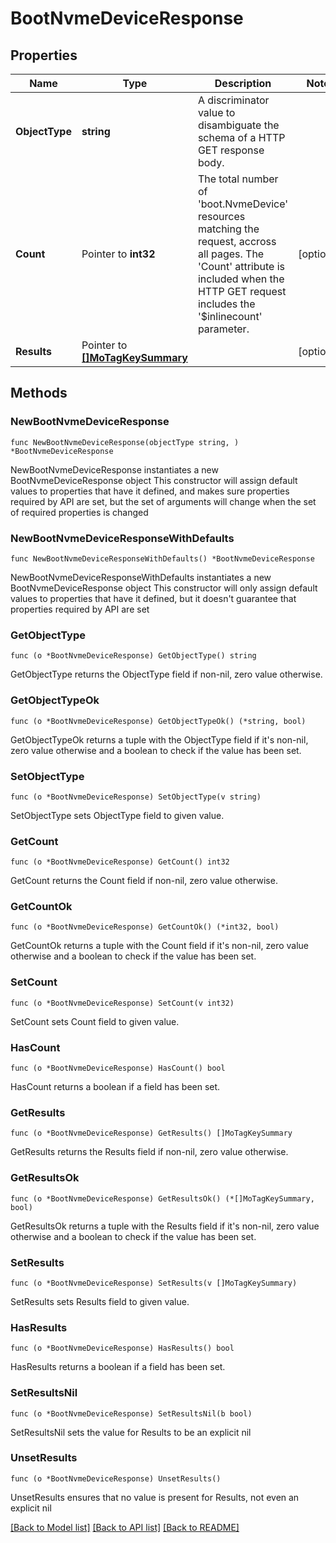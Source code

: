 # BootNvmeDeviceResponse

## Properties

Name | Type | Description | Notes
------------ | ------------- | ------------- | -------------
**ObjectType** | **string** | A discriminator value to disambiguate the schema of a HTTP GET response body. | 
**Count** | Pointer to **int32** | The total number of &#39;boot.NvmeDevice&#39; resources matching the request, accross all pages. The &#39;Count&#39; attribute is included when the HTTP GET request includes the &#39;$inlinecount&#39; parameter. | [optional] 
**Results** | Pointer to [**[]MoTagKeySummary**](MoTagKeySummary.md) |  | [optional] 

## Methods

### NewBootNvmeDeviceResponse

`func NewBootNvmeDeviceResponse(objectType string, ) *BootNvmeDeviceResponse`

NewBootNvmeDeviceResponse instantiates a new BootNvmeDeviceResponse object
This constructor will assign default values to properties that have it defined,
and makes sure properties required by API are set, but the set of arguments
will change when the set of required properties is changed

### NewBootNvmeDeviceResponseWithDefaults

`func NewBootNvmeDeviceResponseWithDefaults() *BootNvmeDeviceResponse`

NewBootNvmeDeviceResponseWithDefaults instantiates a new BootNvmeDeviceResponse object
This constructor will only assign default values to properties that have it defined,
but it doesn't guarantee that properties required by API are set

### GetObjectType

`func (o *BootNvmeDeviceResponse) GetObjectType() string`

GetObjectType returns the ObjectType field if non-nil, zero value otherwise.

### GetObjectTypeOk

`func (o *BootNvmeDeviceResponse) GetObjectTypeOk() (*string, bool)`

GetObjectTypeOk returns a tuple with the ObjectType field if it's non-nil, zero value otherwise
and a boolean to check if the value has been set.

### SetObjectType

`func (o *BootNvmeDeviceResponse) SetObjectType(v string)`

SetObjectType sets ObjectType field to given value.


### GetCount

`func (o *BootNvmeDeviceResponse) GetCount() int32`

GetCount returns the Count field if non-nil, zero value otherwise.

### GetCountOk

`func (o *BootNvmeDeviceResponse) GetCountOk() (*int32, bool)`

GetCountOk returns a tuple with the Count field if it's non-nil, zero value otherwise
and a boolean to check if the value has been set.

### SetCount

`func (o *BootNvmeDeviceResponse) SetCount(v int32)`

SetCount sets Count field to given value.

### HasCount

`func (o *BootNvmeDeviceResponse) HasCount() bool`

HasCount returns a boolean if a field has been set.

### GetResults

`func (o *BootNvmeDeviceResponse) GetResults() []MoTagKeySummary`

GetResults returns the Results field if non-nil, zero value otherwise.

### GetResultsOk

`func (o *BootNvmeDeviceResponse) GetResultsOk() (*[]MoTagKeySummary, bool)`

GetResultsOk returns a tuple with the Results field if it's non-nil, zero value otherwise
and a boolean to check if the value has been set.

### SetResults

`func (o *BootNvmeDeviceResponse) SetResults(v []MoTagKeySummary)`

SetResults sets Results field to given value.

### HasResults

`func (o *BootNvmeDeviceResponse) HasResults() bool`

HasResults returns a boolean if a field has been set.

### SetResultsNil

`func (o *BootNvmeDeviceResponse) SetResultsNil(b bool)`

 SetResultsNil sets the value for Results to be an explicit nil

### UnsetResults
`func (o *BootNvmeDeviceResponse) UnsetResults()`

UnsetResults ensures that no value is present for Results, not even an explicit nil

[[Back to Model list]](../README.md#documentation-for-models) [[Back to API list]](../README.md#documentation-for-api-endpoints) [[Back to README]](../README.md)


